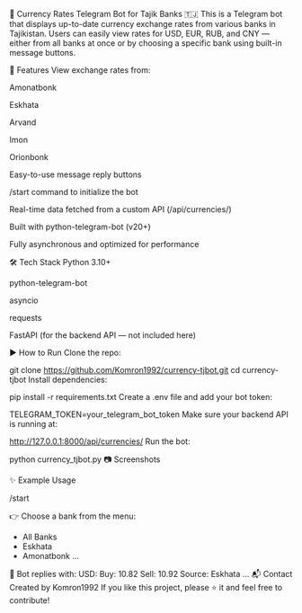 💱 Currency Rates Telegram Bot for Tajik Banks 🇹🇯
This is a Telegram bot that displays up-to-date currency exchange rates from various banks in Tajikistan.
Users can easily view rates for USD, EUR, RUB, and CNY — either from all banks at once or by choosing a specific bank using built-in message buttons.

📌 Features
View exchange rates from:

Amonatbonk

Eskhata

Arvand

Imon

Orionbonk

Easy-to-use message reply buttons

/start command to initialize the bot

Real-time data fetched from a custom API (/api/currencies/)

Built with python-telegram-bot (v20+)

Fully asynchronous and optimized for performance

🛠 Tech Stack
Python 3.10+

python-telegram-bot

asyncio

requests

FastAPI (for the backend API — not included here)

▶️ How to Run
Clone the repo:

git clone https://github.com/Komron1992/currency-tjbot.git
cd currency-tjbot
Install dependencies:

pip install -r requirements.txt
Create a .env file and add your bot token:

TELEGRAM_TOKEN=your_telegram_bot_token
Make sure your backend API is running at:

http://127.0.0.1:8000/api/currencies/
Run the bot:

python currency_tjbot.py
📷 Screenshots

✨ Example Usage

/start

👉 Choose a bank from the menu:
- All Banks
- Eskhata
- Amonatbonk
...

💱 Bot replies with:
USD:
Buy: 10.82
Sell: 10.92
Source: Eskhata
...
📬 Contact
Created by Komron1992
If you like this project, please ⭐️ it and feel free to contribute!